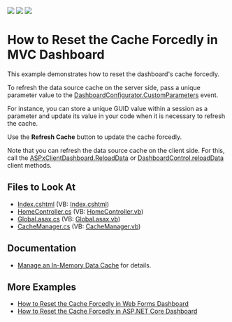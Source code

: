 <!-- default badges list -->
![](https://img.shields.io/endpoint?url=https://codecentral.devexpress.com/api/v1/VersionRange/188187813/19.1.3%2B)
[![](https://img.shields.io/badge/Open_in_DevExpress_Support_Center-FF7200?style=flat-square&logo=DevExpress&logoColor=white)](https://supportcenter.devexpress.com/ticket/details/T828693)
[![](https://img.shields.io/badge/📖_How_to_use_DevExpress_Examples-e9f6fc?style=flat-square)](https://docs.devexpress.com/GeneralInformation/403183)
<!-- default badges end -->

# How to Reset the Cache Forcedly in MVC Dashboard

This example demonstrates how to reset the dashboard's cache forcedly.

To refresh the data source cache on the server side, pass a unique parameter value to the [DashboardConfigurator.CustomParameters](http://docs.devexpress.com/Dashboard/DevExpress.DashboardWeb.DashboardConfigurator.CustomParameters) event.

For instance, you can store a unique GUID value within a session as a parameter and update its value in your code when it is necessary to refresh the cache.

Use the **Refresh Cache** button to update the cache forcedly.

Note that you can refresh the data source cache on the client side. For this, call the [ASPxClientDashboard.ReloadData](https://docs.devexpress.com/Dashboard/js-ASPxClientDashboard#js_ASPxClientDashboard_ReloadData) or [DashboardControl.reloadData](https://docs.devexpress.com/Dashboard/js-DevExpress.Dashboard.DashboardControl#js_DevExpress_Dashboard_DashboardControl_reloadData) client methods.

## Files to Look At

- [Index.cshtml](/CS/MvcDashboardUseDifferentCaches/Views/Home/Index.cshtml) (VB: [Index.cshtml](/VB/MvcDashboardUseDifferentCaches/Views/Home/Index.cshtml))
- [HomeController.cs](/CS/MvcDashboardUseDifferentCaches/Controllers/HomeController.cs) (VB: [HomeController.vb](/VB/MvcDashboardUseDifferentCaches/Controllers/HomeController.vb))
- [Global.asax.cs](/CS/MvcDashboardUseDifferentCaches/Global.asax.cs) (VB: [Global.asax.vb](/VB/MvcDashboardUseDifferentCaches/Global.asax.vb))
- [CacheManager.cs](/CS/MvcDashboardUseDifferentCaches/CacheManager.cs) (VB: [CacheManager.vb](/VB/MvcDashboardUseDifferentCaches/CacheManager.vb))


## Documentation

* [Manage an In-Memory Data Cache](https://docs.devexpress.com/Dashboard/400983) for details.

## More Examples

* [How to Reset the Cache Forcedly in Web Forms Dashboard](https://supportcenter.devexpress.com/ticket/details/t828692/how-to-reset-the-cache-forcedly-in-web-forms-dashboard)
* [How to Reset the Cache Forcedly in ASP.NET Core Dashboard](https://supportcenter.devexpress.com/ticket/details/t828694/how-to-reset-the-cache-forcedly-in-asp-net-core-dashboard)
